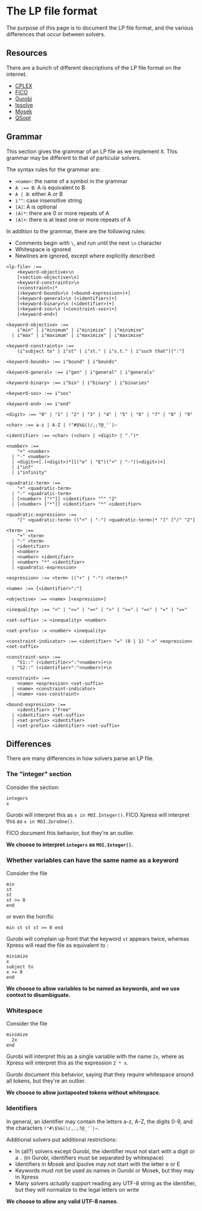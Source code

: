 # The LP file format

The purpose of this page is to document the LP file format, and the various
differences that occur between solvers.

## Resources

There are a bunch of different descriptions of the LP file format on the
internet.

 * [CPLEX](https://www.ibm.com/docs/en/icos/22.1.0?topic=cplex-lp-file-format-algebraic-representation)
 * [FICO](https://www.fico.com/fico-xpress-optimization/docs/dms2021-01/solver/optimizer/HTML/chapter10_sec_section102.html)
 * [Gurobi](https://docs.gurobi.com/projects/optimizer/en/current/reference/fileformats/modelformats.html#lp-format)
 * [lpsolve](https://lpsolve.sourceforge.net/5.5/CPLEX-format.htm)
 * [Mosek](https://docs.mosek.com/11.0/capi/lp-format.html)
 * [QSopt](https://www.math.uwaterloo.ca/~bico/qsopt/hlp/ff_lp_format.htm)

## Grammar

This section gives the grammar of an LP file as we implement it. This grammar
may be different to that of particular solvers.

The syntax rules for the grammar are:

 * `<name>`: the name of a symbol in the grammar
 * `A :== B`: A is equivalent to B
 * `A | B`: either A or B
 * `i""`: case insensitive string
 * `[A]`: A is optional
 * `(A)*`: there are 0 or more repeats of A
 * `(A)+`: there is at least one or more repeats of A

In addition to the grammar, there are the following rules:

 * Comments begin with `\`, and run until the next `\n` character
 * Whitespace is ignored
 * Newlines are ignored, except where explicitly described

```
<lp-file> :== 
    <keyword-objective>\n
    [<section-objective>\n]
    <keyword-constraints>\n
    (<constraint>)*
    [<keyword-bounds>\n (<bound-expression>)+]
    [<keyword-general>\n (<identifier>)+]
    [<keyword-binary>\n (<identifier>)+]
    [<keyword-sos>\n (<constraint-sos>)+]
    [<keyword-end>]

<keyword-objective> :==
    i"min" | i"minimum" | i"minimize" | i"minimise"
  | i"max" | i"maximum" | i"maximize" | i"maximise"

<keyword-constraints> :== 
    (i"subject to" | i"st" | i"st." | i"s.t." | i"such that")[":"]

<keyword-bounds> :== i"bound" | i"bounds"

<keyword-general> :== i"gen" | i"general" | i"generals"

<keyword-binary> :== i"bin" | i"binary" | i"binaries"

<keyword-sos> :== i"sos"

<keyword-end> :== i"end"

<digit> :== "0" | "1" | "2" | "3" | "4" | "5" | "6" | "7" | "8" | "9"

<char> :== a-z | A-Z | !"#$%&()/,;?@_'`|~

<identifier> :== <char> (<char> | <digit> | ".")*

<number> :== 
    "+" <number>
  | "-" <number>
  | <digit>+[.(<digit>)*][("e" | "E")("+" | "-")(<digit>)+]
  | i"inf"
  | i"infinity"

<quadratic-term> :==
    "+" <quadratic-term>
  | "-" <quadratic-term>
  | [<number> ["*"]] <identifier> "^" "2"
  | [<number> ["*"]] <identifier> "*" <identifier>

<quadratic-expression> :==
    "[" <quadratic-term> (("+" | "-") <quadratic-term>)* "]" ["/" "2"]

<term> :==
    "+" <term>
  | "-" <term>
  | <identifier>
  | <number>
  | <number> <identifier>
  | <number> "*" <identifier>
  | <quadratic-expression>

<expression> :== <term> (("+" | "-") <term>)*

<name> :== [<identifier>":"]

<objective> :== <name> [<expression>]

<inequality> :== "<" | "<=" | "=<" | ">" | ">=" | "=>" | "=" | "=="

<set-suffix> := <inequality> <number>

<set-prefix> := <number> <inequality> 

<constraint-indicator> :== <identifier> "=" (0 | 1) "->" <expression> <set-suffix>

<constraint-sos> :== 
    "S1::" (<identifier>":"<number>)+\n
  | "S2::" (<identifier>":"<number>)+\n

<constraint> :==
    <name> <expression> <set-suffix>
  | <name> <constraint-indicator>
  | <name> <sos-constraint>

<bound-expression> :==
    <identifier> i"free"
  | <identifier> <set-suffix>
  | <set-prefix> <identifier>
  | <set-prefix> <identifier> <set-suffix>
```

## Differences

There are many differences in how solvers parse an LP file.

### The "integer" section

Consider the section:
```
integers
x
```
Gurobi will interpret this as `x in MOI.Integer()`. FICO Xpress will interpret
this as `x in MOI.ZeroOne()`. 

FICO document this behavior, but they're an outlier.

**We choose to interpret `integers` as `MOI.Integer()`.**

### Whether variables can have the same name as a keyword

Consider the file
```
min
st
st
st >= 0
end
```
or even the horrific
```
min st st st >= 0 end
```
Gurobi will complain up front that the keyword `st` appears twice, whereas
Xpress will read the file as equivalent to :
```
minimize
x
subject to
x >= 0
end
```

**We choose to allow variables to be named as keywords, and we use context to 
disambiguate.**

### Whitespace

Consider the file
```
minimize
  2x
end
```

Gurobi will interpret this as a single variable with the name `2x`, where as
Xpress will interpret this as the expression `2 * x`.

Gurobi document this behavior, saying that they require whitespace around all
tokens, but they're an outlier.

**We choose to allow juxtaposted tokens without whitespace.**

### Identifiers

In general, an identifier may contain the letters a-z, A-Z, the digits 0-9, and
the characters ```!"#\$%&()/,.;?@_'`|~```.

Additional solvers put additional restrictions:

 * In (all?) solvers except Gurobi, the identifier must not start with a digit
   or a `.` (in Gurobi, identifiers must be separated by whitespace)
 * Identifiers in Mosek and lpsolve may not start with the letter e or E
 * Keywords must not be used as names in Gurobi or Mosek, but they may in Xpress
 * Many solvers _actually_ support reading any UTF-8 string as the identifier,
   but they will normalize to the legal letters on write

**We choose to allow any valid UTF-8 names.**
